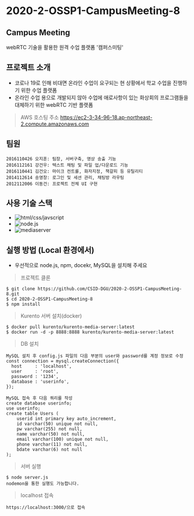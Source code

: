 # 2020-2-OSSP1-CampusMeeting-8

## Campus Meeting  
webRTC 기술을 활용한 원격 수업 플랫폼 '캠퍼스미팅'  
  
## 프로젝트 소개  
- 코로나 19로 인해 비대면 온라인 수업이 요구되는 현 상황에서 학교 수업을 진행하기 위한 수업 플랫폼  
- 온라인 수업 용으로 개발되지 않아 수업에 애로사항이 있는 화상회의 프로그램들을 대체하기 위한 webRTC 기반 플랫폼  
> AWS 호스팅 주소
https://ec2-3-34-96-18.ap-northeast-2.compute.amazonaws.com
  
## 팀원  
```
2016110426 오지훈: 팀장, 서버구축, 영상 송출 기능  
2016112161 강건우: 텍스트 채팅 및 파일 업/다운로드 기능  
2016110441 김건오: 마이크 컨트롤, 화자지정, 책갈피 등 유틸리티  
2014112614 송영창: 로그인 및 세션 관리, 채팅방 라우팅  
2012112006 이동건: 프로젝트 전체 UI 구현  
```
  
## 사용 기술 스택  
- ![html/css/javscript](https://img.shields.io/badge/frontend-html/css/javascript-red)
- ![node.js](https://img.shields.io/badge/backend-node.js-blue)
- ![mediaserver](https://img.shields.io/badge/media_server-kurento-yellow)
  
## 실행 방법 (Local 환경에서)
* 우선적으로 node.js, npm, docekr, MySQL을 설치해 주세요  
> 프로젝트 클론
```
$ git clone https://github.com/CSID-DGU/2020-2-OSSP1-CampusMeeting-8.git  
$ cd 2020-2-OSSP1-CampusMeeting-8  
$ npm install  
```
  
> Kurento 서버 설치(docker)  
```
$ docker pull kurento/kurento-media-server:latest  
$ docker run -d -p 8888:8888 kurento/kurento-media-server:latest  
```

> DB 설치
```
MySQL 설치 후 config.js 파일의 다음 부분의 user와 password를 계정 정보로 수정  
const connection = mysql.createConnection({
  host     : 'localhost',
  user     : 'root',
  password : '1234',
  database : 'userinfo',
});

MySQL 접속 후 다음 쿼리를 작성
create database userinfo;
use userinfo;
create table Users (
    userid int primary key auto_increment,
    id varchar(50) unique not null,
    pw varchar(255) not null,
    name varchar(50) not null,
    email varchar(100) unique not null,
    phone varchar(11) not null,
    bdate varchar(6) not null
);
```

> 서버 실행
```
$ node server.js
nodemon을 통한 실행도 가능합니다.
```
  
> localhost 접속
```
https://localhost:3000/으로 접속
```
